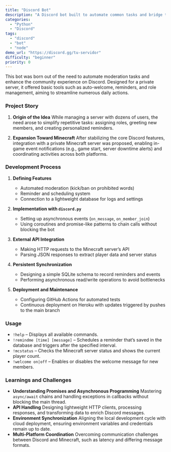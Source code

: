 ```yaml
---
title: "Discord Bot"
description: "A Discord bot built to automate common tasks and bridge the community."
categories:
  - "Python"
  - "Discord"
tags:
  - "discord"
  - "bot"
  - "node"
demo_url: "https://discord.gg/tu-servidor"
difficulty: "beginner"
priority: 0
---
```


This bot was born out of the need to automate moderation tasks and enhance the community experience on Discord. Designed for a private server, it offered basic tools such as auto-welcome, reminders, and role management, aiming to streamline numerous daily actions.

### Project Story

1. **Origin of the Idea**
   While managing a server with dozens of users, the need arose to simplify repetitive tasks: assigning roles, greeting new members, and creating personalized reminders.

2. **Expansion Toward Minecraft**
   After stabilizing the core Discord features, integration with a private Minecraft server was proposed, enabling in-game event notifications (e.g., game start, server downtime alerts) and coordinating activities across both platforms.

### Development Process

1. **Defining Features**

   - Automated moderation (kick/ban on prohibited words)
   - Reminder and scheduling system
   - Connection to a lightweight database for logs and settings

2. **Implementation with `discord.py`**

   - Setting up asynchronous events (`on_message`, `on_member_join`)
   - Using coroutines and promise-like patterns to chain calls without blocking the bot

3. **External API Integration**

   - Making HTTP requests to the Minecraft server’s API
   - Parsing JSON responses to extract player data and server status

4. **Persistent Synchronization**

   - Designing a simple SQLite schema to record reminders and events
   - Performing asynchronous read/write operations to avoid bottlenecks

5. **Deployment and Maintenance**

   - Configuring GitHub Actions for automated tests
   - Continuous deployment on Heroku with updates triggered by pushes to the main branch

### Usage

- `!help` – Displays all available commands.
- `!remindme [time] [message]` – Schedules a reminder that’s saved in the database and triggers after the specified interval.
- `!mcstatus` – Checks the Minecraft server status and shows the current player count.
- `!welcome on|off` – Enables or disables the welcome message for new members.

### Learnings and Challenges

- **Understanding Promises and Asynchronous Programming**
  Mastering `async/await` chains and handling exceptions in callbacks without blocking the main thread.
- **API Handling**
  Designing lightweight HTTP clients, processing responses, and transforming data to enrich Discord messages.
- **Environment Synchronization**
  Aligning the local development cycle with cloud deployment, ensuring environment variables and credentials remain up to date.
- **Multi-Platform Coordination**
  Overcoming communication challenges between Discord and Minecraft, such as latency and differing message formats.
